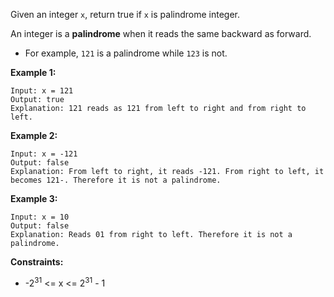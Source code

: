 Given an integer `x`, return true if `x` is palindrome integer.

An integer is a **palindrome** when it reads the same backward as forward.

- For example, `121` is a palindrome while `123` is not.

**Example 1:**

```console
Input: x = 121
Output: true
Explanation: 121 reads as 121 from left to right and from right to left.
```

**Example 2:**

```console
Input: x = -121
Output: false
Explanation: From left to right, it reads -121. From right to left, it becomes 121-. Therefore it is not a palindrome.
```

**Example 3:**

```console
Input: x = 10
Output: false
Explanation: Reads 01 from right to left. Therefore it is not a palindrome.
```

**Constraints:**

- -2<sup>31</sup> <= x <= 2<sup>31</sup> - 1